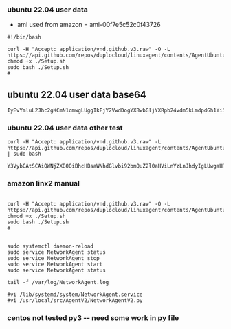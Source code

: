 ### ubuntu 22.04 user data
* ami used from amazon = ami-00f7e5c52c0f43726
```
#!/bin/bash

curl -H "Accept: application/vnd.github.v3.raw" -O -L https://api.github.com/repos/duplocloud/linuxagent/contents/AgentUbuntu22/Setup.sh
chmod +x ./Setup.sh
sudo bash ./Setup.sh
#

```

##  ubuntu 22.04 user data  base64
 
``` 
IyEvYmluL2Jhc2gKCmN1cmwgLUggIkFjY2VwdDogYXBwbGljYXRpb24vdm5kLmdpdGh1Yi52My5yYXciIC1PIC1MIGh0dHBzOi8vYXBpLmdpdGh1Yi5jb20vcmVwb3MvZHVwbG9jbG91ZC9saW51eGFnZW50L2NvbnRlbnRzL0FnZW50VWJ1bnR1MjIvU2V0dXAuc2gKY2htb2QgK3ggLi9TZXR1cC5zaApzdWRvIGJhc2ggLi9TZXR1cC5zaAojCg==
```


### ubuntu 22.04 user data other test
```
curl -H "Accept: application/vnd.github.v3.raw" -L https://api.github.com/repos/duplocloud/linuxagent/contents/AgentUbuntu22/Setup.sh | sudo bash
```
```
Y3VybCAtSCAiQWNjZXB0OiBhcHBsaWNhdGlvbi92bmQuZ2l0aHViLnYzLnJhdyIgLUwgaHR0cHM6Ly9hcGkuZ2l0aHViLmNvbS9yZXBvcy9kdXBsb2Nsb3VkL2xpbnV4YWdlbnQvY29udGVudHMvQWdlbnRVYnVudHUyMi9TZXR1cC5zaCB8IHN1ZG8gYmFzaA==
```

### amazon linx2 manual
```

curl -H "Accept: application/vnd.github.v3.raw" -O -L https://api.github.com/repos/duplocloud/linuxagent/contents/AgentUbuntu22/Setup.sh
chmod +x ./Setup.sh
sudo bash ./Setup.sh
#


sudo systemctl daemon-reload
sudo service NetworkAgent status
sudo service NetworkAgent stop
sudo service NetworkAgent start
sudo service NetworkAgent status

tail -f /var/log/NetworkAgent.log
 
#vi /lib/systemd/system/NetworkAgent.service  
#vi /usr/local/src/AgentV2/NetworkAgentV2.py
```
### centos  not tested py3 -- need some work in py file